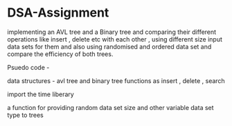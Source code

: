 # DSA-Assignment
implementing an AVL tree and a Binary tree and comparing their different operations like insert , delete etc with each other ,
using different size input data sets for them and also using randomised and ordered data set and compare the efficiency of both trees.


Psuedo code - 

data structures - avl tree and binary tree
                  functions as insert , delete , search
                  
import the time liberary

a function for providing random data set size and other variable data set type to trees
